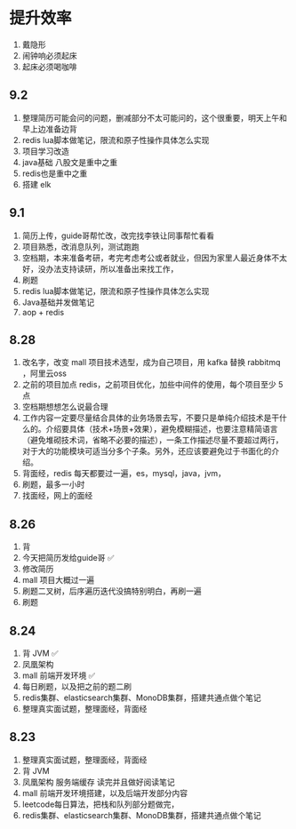 # 提升效率
1. 戴隐形
2. 闹钟响必须起床
3. 起床必须喝咖啡

## 9.2
1. 整理简历可能会问的问题，删减部分不太可能问的，这个很重要，明天上午和早上边准备边背
2. redis lua脚本做笔记，限流和原子性操作具体怎么实现
3. 项目学习改造
4. java基础 八股文是重中之重
5. redis也是重中之重
6. 搭建 elk

## 9.1
1. 简历上传，guide哥帮忙改，改完找李铁让同事帮忙看看
2. 项目熟悉，改消息队列，测试跑跑
3. 空档期，本来准备考研，考完考虑考公或者就业，但因为家里人最近身体不太好，没办法支持读研，所以准备出来找工作，
4. 刷题
5. redis lua脚本做笔记，限流和原子性操作具体怎么实现
6. Java基础并发做笔记
7. aop + redis

## 8.28
1. 改名字，改变 mall 项目技术选型，成为自己项目，用 kafka 替换 rabbitmq ，阿里云oss
2. 之前的项目加点 redis，之前项目优化，加些中间件的使用，每个项目至少 5 点
3. 空档期想想怎么说最合理
4. 工作内容一定要尽量结合具体的业务场景去写，不要只是单纯介绍技术是干什么的。介绍要具体（技术+场景+效果），避免模糊描述，也要注意精简语言（避免堆砌技术词，省略不必要的描述），一条工作描述尽量不要超过两行，对于大的功能模块可适当分多个子条。另外，还应该要避免过于书面化的介绍。
5. 背面经，redis 每天都要过一遍，es，mysql，java，jvm，
6. 刷题，最多一小时
7. 找面经，网上的面经

## 8.26
1. 背
2. 今天把简历发给guide哥 ✅
3. 修改简历
4. mall 项目大概过一遍
5. 刷题二叉树，后序遍历迭代没搞特别明白，再刷一遍
6. 刷题
## 8.24
1. 背 JVM ✅
2. 凤凰架构
3. mall 前端开发环境 ✅
4. 每日刷题，以及把之前的题二刷
5. redis集群、elasticsearch集群、MonoDB集群，搭建共通点做个笔记
6. 整理真实面试题，整理面经，背面经
## 8.23
1. 整理真实面试题，整理面经，背面经
2. 背 JVM
3. 凤凰架构 服务端缓存 读完并且做好阅读笔记
4. mall 前端开发环境搭建，以及后端开发部分内容
5. leetcode每日算法，把栈和队列部分题做完，
6. redis集群、elasticsearch集群、MonoDB集群，搭建共通点做个笔记
